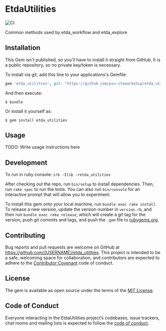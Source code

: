 # EtdaUtilities

![CI](https://github.com/psu-libraries/etda_utilities/actions/workflows/ruby-ci.yml/badge.svg)

Common methods used by etda_workflow and etda_explore

## Installation

This Gem isn't published, so you'll have to install it straight from GitHub.  It is a public repository, so no private key/token is necessary.

To install via git, add this line to your applications's Gemfile:

```ruby
gem 'etda_utilities', git: "https://github.com/psu-stewardship/etda_utilities.git", branch: 'master'
```

And then execute:

    $ bundle

Or install it yourself as:

    $ gem install etda_utilities

## Usage

TODO: Write usage instructions here

## Development

To run in ruby console:
`irb -Ilib -retda_utilities`

After checking out the repo, run `bin/setup` to install dependencies. Then, run `rake spec` to run the tests. You can also run `bin/console` for an interactive prompt that will allow you to experiment.

To install this gem onto your local machine, run `bundle exec rake install`. To release a new version, update the version number in `version.rb`, and then run `bundle exec rake release`, which will create a git tag for the version, push git commits and tags, and push the `.gem` file to [rubygems.org](https://rubygems.org).

## Contributing

Bug reports and pull requests are welcome on GitHub at https://github.com/[USERNAME]/etda_utilities. This project is intended to be a safe, welcoming space for collaboration, and contributors are expected to adhere to the [Contributor Covenant](http://contributor-covenant.org) code of conduct.

## License

The gem is available as open source under the terms of the [MIT License](https://opensource.org/licenses/MIT).

## Code of Conduct

Everyone interacting in the EtdaUtilities project’s codebases, issue trackers, chat rooms and mailing lists is expected to follow the [code of conduct](https://github.com/psu-stewardship/etda_utilities/blob/master/CODE_OF_CONDUCT.md).
